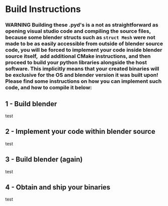 # **Build Instructions**

### **WARNING** Building these .pyd's is a not as straightforward as opening visual studio code and compiling the source files, because some blender structs such as `struct Mesh` were not made to be as easily accessible from outside of blender source code, you will be forced to implement your code inside blender source itself,  add additional CMake instructions, and then proceed to build your python libraries alongside the host software. **This implicitly means that your created binaries will be exclusive for the OS and blender version it was built upon!** Please find some instructions on how you can implement such code, and how to compile it below:

## 1 - Build blender

test

## 2 - Implement your code within blender source

test

## 3 - Build blender (again)

test

## 4 - Obtain and ship your binaries

test
